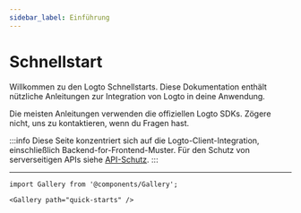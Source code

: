 ```yaml
---
sidebar_label: Einführung
---
```


# Schnellstart

Willkommen zu den Logto Schnellstarts. Diese Dokumentation enthält nützliche Anleitungen zur Integration von Logto in deine Anwendung.

Die meisten Anleitungen verwenden die offiziellen Logto SDKs. Zögere nicht, uns zu kontaktieren, wenn du Fragen hast.

:::info
Diese Seite konzentriert sich auf die Logto-Client-Integration, einschließlich Backend-for-Frontend-Muster. Für den Schutz von serverseitigen APIs siehe [API-Schutz](/api-protection).
:::

---

```mdx-code-block
import Gallery from '@components/Gallery';

<Gallery path="quick-starts" />
```

